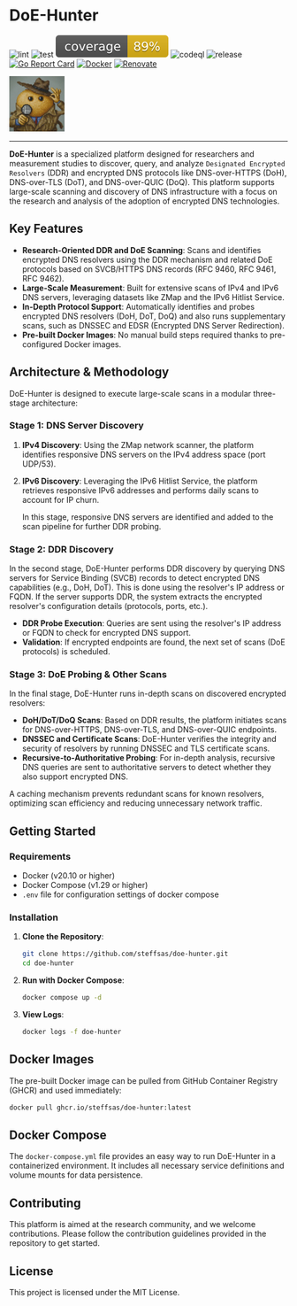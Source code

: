 # DoE-Hunter

![lint](https://github.com/steffsas/doe-hunter/actions/workflows/lint.yml/badge.svg?branch=main)
![test](https://github.com/steffsas/doe-hunter/actions/workflows/test.yml/badge.svg?branch=main)
[![coverage](https://raw.githubusercontent.com/steffsas/doe-hunter/badges/.badges/main/coverage.svg)](/.github/.testcoverage.yml)
![codeql](https://github.com/steffsas/doe-hunter/actions/workflows/codeql.yml/badge.svg?branch=main)
![release](https://github.com/steffsas/doe-hunter/actions/workflows/release.yml/badge.svg)
[![Go Report Card](https://goreportcard.com/badge/github.com/steffsas/doe-hunter/lib?cache=v1)](https://goreportcard.com/report/github.com/steffsas/doe-hunter/lib)
[![Docker](https://img.shields.io/badge/docker-enabled-blue.svg)](https://github.com/steffsas/doe-hunter/pkgs/container/doe-hunter)
[![Renovate](https://img.shields.io/badge/renovate-enabled-blue.svg)](https://github.com/steffsas/doe-hunter/issues/5)

<img src="./img/icon.png" alt="drawing" width="100"/>

----

**DoE-Hunter** is a specialized platform designed for researchers and measurement studies to discover, query, and analyze `Designated Encrypted Resolvers` (DDR) and encrypted DNS protocols like DNS-over-HTTPS (DoH), DNS-over-TLS (DoT), and DNS-over-QUIC (DoQ). This platform supports large-scale scanning and discovery of DNS infrastructure with a focus on the research and analysis of the adoption of encrypted DNS technologies.

## Key Features
- **Research-Oriented DDR and DoE Scanning**: Scans and identifies encrypted DNS resolvers using the DDR mechanism and related DoE protocols based on SVCB/HTTPS DNS records (RFC 9460, RFC 9461, RFC 9462).
- **Large-Scale Measurement**: Built for extensive scans of IPv4 and IPv6 DNS servers, leveraging datasets like ZMap and the IPv6 Hitlist Service.
- **In-Depth Protocol Support**: Automatically identifies and probes encrypted DNS resolvers (DoH, DoT, DoQ) and also runs supplementary scans, such as DNSSEC and EDSR (Encrypted DNS Server Redirection).
- **Pre-built Docker Images**: No manual build steps required thanks to pre-configured Docker images.

## Architecture & Methodology

DoE-Hunter is designed to execute large-scale scans in a modular three-stage architecture:

### Stage 1: DNS Server Discovery
1. **IPv4 Discovery**: Using the ZMap network scanner, the platform identifies responsive DNS servers on the IPv4 address space (port UDP/53).
2. **IPv6 Discovery**: Leveraging the IPv6 Hitlist Service, the platform retrieves responsive IPv6 addresses and performs daily scans to account for IP churn.
   
   In this stage, responsive DNS servers are identified and added to the scan pipeline for further DDR probing.

### Stage 2: DDR Discovery
In the second stage, DoE-Hunter performs DDR discovery by querying DNS servers for Service Binding (SVCB) records to detect encrypted DNS capabilities (e.g., DoH, DoT). This is done using the resolver's IP address or FQDN. If the server supports DDR, the system extracts the encrypted resolver's configuration details (protocols, ports, etc.).

- **DDR Probe Execution**: Queries are sent using the resolver's IP address or FQDN to check for encrypted DNS support.
- **Validation**: If encrypted endpoints are found, the next set of scans (DoE protocols) is scheduled.

### Stage 3: DoE Probing & Other Scans
In the final stage, DoE-Hunter runs in-depth scans on discovered encrypted resolvers:
- **DoH/DoT/DoQ Scans**: Based on DDR results, the platform initiates scans for DNS-over-HTTPS, DNS-over-TLS, and DNS-over-QUIC endpoints.
- **DNSSEC and Certificate Scans**: DoE-Hunter verifies the integrity and security of resolvers by running DNSSEC and TLS certificate scans.
- **Recursive-to-Authoritative Probing**: For in-depth analysis, recursive DNS queries are sent to authoritative servers to detect whether they also support encrypted DNS.

A caching mechanism prevents redundant scans for known resolvers, optimizing scan efficiency and reducing unnecessary network traffic.

## Getting Started

### Requirements
- Docker (v20.10 or higher)
- Docker Compose (v1.29 or higher)
- `.env` file for configuration settings of docker compose

### Installation
1. **Clone the Repository**:
    ```bash
    git clone https://github.com/steffsas/doe-hunter.git
    cd doe-hunter
    ```

2. **Run with Docker Compose**:
    ```bash
    docker compose up -d
    ```

3. **View Logs**:
    ```bash
    docker logs -f doe-hunter
    ```

## Docker Images
The pre-built Docker image can be pulled from GitHub Container Registry (GHCR) and used immediately:
```bash
docker pull ghcr.io/steffsas/doe-hunter:latest
```

## Docker Compose
The `docker-compose.yml` file provides an easy way to run DoE-Hunter in a containerized environment. It includes all necessary service definitions and volume mounts for data persistence.

## Contributing
This platform is aimed at the research community, and we welcome contributions. Please follow the contribution guidelines provided in the repository to get started.

## License
This project is licensed under the MIT License.
